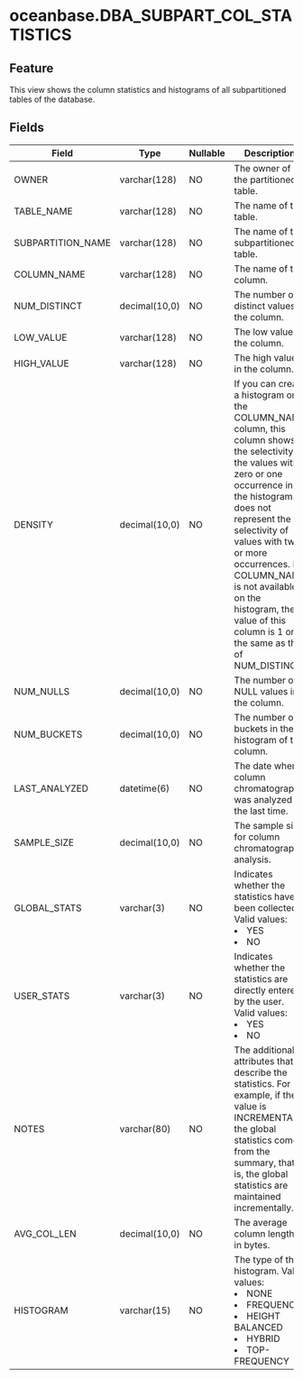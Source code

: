 # oceanbase.DBA_SUBPART_COL_STATISTICS
## Feature
This view shows the column statistics and histograms of all subpartitioned tables of the database.
## Fields

| Field | Type | Nullable | Description |
| --- | --- | --- | --- |
| OWNER | varchar(128) | NO | The owner of the partitioned table. |
| TABLE_NAME | varchar(128) | NO | The name of the table. |
| SUBPARTITION_NAME | varchar(128) | NO | The name of the subpartitioned table. |
| COLUMN_NAME | varchar(128) | NO | The name of the column. |
| NUM_DISTINCT | decimal(10,0) | NO | The number of distinct values in the column. |
| LOW_VALUE | varchar(128) | NO | The low value in the column. |
| HIGH_VALUE | varchar(128) | NO | The high value in the column. |
| DENSITY | decimal(10,0) | NO | If you can create a histogram on the COLUMN_NAME column, this column shows the selectivity of the values with zero or one occurrence in the histogram. It does not represent the selectivity of values with two or more occurrences. If COLUMN_NAME is not available on the histogram, the value of this column is 1 or the same as that of NUM_DISTINCT. |
| NUM_NULLS | decimal(10,0) | NO | The number of NULL values in the column. |
| NUM_BUCKETS | decimal(10,0) | NO | The number of buckets in the histogram of the column. |
| LAST_ANALYZED | datetime(6) | NO | The date when column chromatography was analyzed the last time. |
| SAMPLE_SIZE | decimal(10,0) | NO | The sample size for column chromatography analysis. |
| GLOBAL_STATS | varchar(3) | NO | Indicates whether the statistics have been collected. Valid values:<li>YES<li>NO |
| USER_STATS | varchar(3) | NO | Indicates whether the statistics are directly entered by the user. Valid values:<li>YES<li>NO |
| NOTES | varchar(80) | NO | The additional attributes that describe the statistics. For example, if the value is INCREMENTAL, the global statistics come from the summary, that is, the global statistics are maintained incrementally. |
| AVG_COL_LEN | decimal(10,0) | NO | The average column length, in bytes. |
| HISTOGRAM | varchar(15) | NO | The type of the histogram. Valid values:<li>NONE<li>FREQUENCY<li>HEIGHT BALANCED<li>HYBRID<li>TOP-FREQUENCY |
